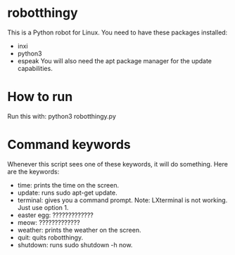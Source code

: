 # robotthingy
This is a Python robot for Linux. You need to have these packages installed:
- inxi
- python3
- espeak
You will also need the apt package manager for the update capabilities.
# How to run
Run this with: 
python3 robotthingy.py
# Command keywords
Whenever this script sees one of these keywords, it will do something. Here are the keywords:
- time: prints the time on the screen.
- update: runs sudo apt-get update.
- terminal: gives you a command prompt. Note: LXterminal is not working. Just use option 1.
- easter egg: ?????????????
- meow: ?????????????
- weather: prints the weather on the screen.
- quit: quits robotthingy.
- shutdown: runs sudo shutdown -h now.
